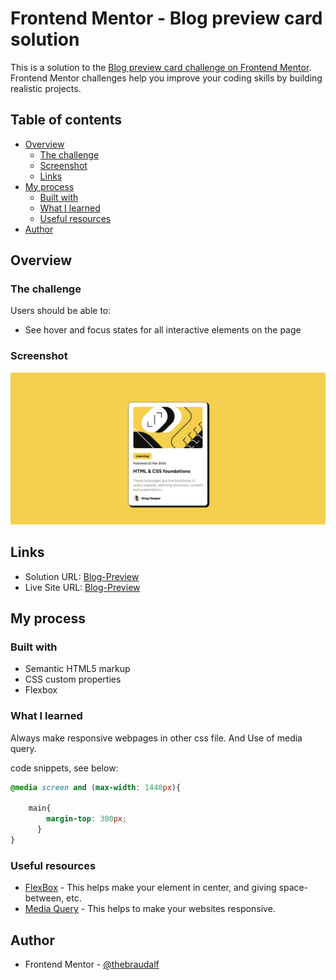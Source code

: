 # Frontend Mentor - Blog preview card solution

This is a solution to the [Blog preview card challenge on Frontend Mentor](https://www.frontendmentor.io/challenges/blog-preview-card-ckPaj01IcS). Frontend Mentor challenges help you improve your coding skills by building realistic projects. 

## Table of contents

- [Overview](#overview)
  - [The challenge](#the-challenge)
  - [Screenshot](#screenshot)
  - [Links](#links)
- [My process](#my-process)
  - [Built with](#built-with)
  - [What I learned](#what-i-learned)
  - [Useful resources](#useful-resources)
- [Author](#author)

## Overview

### The challenge

Users should be able to:

- See hover and focus states for all interactive elements on the page

### Screenshot

![](./assets/images/FireShot%20Capture%20005%20-%20Blog-Preview-Card%20-%20127.0.0.1.png)

## Links

- Solution URL: [Blog-Preview](https://your-solution-url.com)
- Live Site URL: [Blog-Preview](https://your-live-site-url.com)

## My process

### Built with

- Semantic HTML5 markup
- CSS custom properties
- Flexbox

### What I learned

Always make responsive webpages in other css file.
And Use of media query.

code snippets, see below:

```css
@media screen and (max-width: 1440px){

    main{
        margin-top: 300px;
      }  
}
```
### Useful resources

- [FlexBox](https://developer.mozilla.org/en-US/docs/Learn/CSS/CSS_layout/Flexbox) - This helps make your element in center, and giving space-between, etc.
- [Media Query](https://developer.mozilla.org/en-US/docs/Web/CSS/CSS_media_queries/Using_media_queries) - This helps to make your websites responsive.


## Author

- Frontend Mentor - [@thebraudalf](https://www.frontendmentor.io/profile/thebraudalf)
